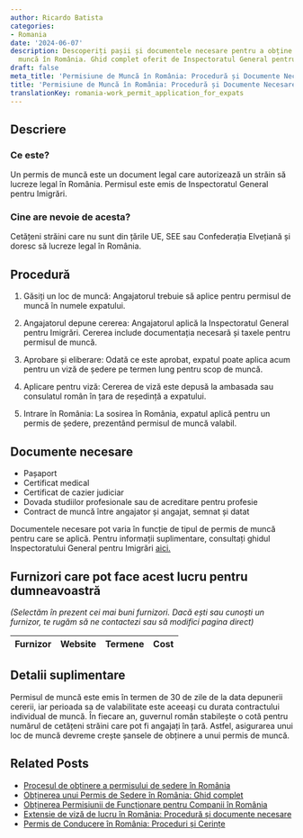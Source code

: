 ```yaml
---
author: Ricardo Batista
categories:
- Romania
date: '2024-06-07'
description: Descoperiți pașii și documentele necesare pentru a obține un permis de
  muncă în România. Ghid complet oferit de Inspectoratul General pentru Imigrări.
draft: false
meta_title: 'Permisiune de Muncă în România: Procedură și Documente Necesare'
title: 'Permisiune de Muncă în România: Procedură și Documente Necesare'
translationKey: romania-work_permit_application_for_expats
---
```



## Descriere
### Ce este?
Un permis de muncă este un document legal care autorizează un străin să lucreze legal în România. Permisul este emis de Inspectoratul General pentru Imigrări.

### Cine are nevoie de acesta?
Cetățeni străini care nu sunt din țările UE, SEE sau Confederația Elvețiană și doresc să lucreze legal în România.

## Procedură
1. Găsiți un loc de muncă: Angajatorul trebuie să aplice pentru permisul de muncă în numele expatului.

2. Angajatorul depune cererea: Angajatorul aplică la Inspectoratul General pentru Imigrări. Cererea include documentația necesară și taxele pentru permisul de muncă.

3. Aprobare și eliberare: Odată ce este aprobat, expatul poate aplica acum pentru un viză de ședere pe termen lung pentru scop de muncă.

4. Aplicare pentru viză: Cererea de viză este depusă la ambasada sau consulatul român în țara de reședință a expatului.

5. Intrare în România: La sosirea în România, expatul aplică pentru un permis de ședere, prezentând permisul de muncă valabil.

## Documente necesare
- Pașaport
- Certificat medical
- Certificat de cazier judiciar
- Dovada studiilor profesionale sau de acreditare pentru profesie
- Contract de muncă între angajator și angajat, semnat și datat

Documentele necesare pot varia în funcție de tipul de permis de muncă pentru care se aplică. Pentru informații suplimentare, consultați ghidul Inspectoratului General pentru Imigrări [aici.](https://igi.mai.gov.ro/en/employment-and-posting/)

## Furnizori care pot face acest lucru pentru dumneavoastră

_(Selectăm în prezent cei mai buni furnizori. Dacă ești sau cunoști un furnizor, te rugăm să ne contactezi sau să modifici pagina direct)_

| Furnizor        |     Website     |     Termene      |       Cost       |
| :-------------: | :-------------: |  :-------------: | :-------------: |

## Detalii suplimentare
Permisul de muncă este emis în termen de 30 de zile de la data depunerii cererii, iar perioada sa de valabilitate este aceeași cu durata contractului individual de muncă.
În fiecare an, guvernul român stabilește o cotă pentru numărul de cetățeni străini care pot fi angajați în țară. Astfel, asigurarea unui loc de muncă devreme crește șansele de obținere a unui permis de muncă.
## Related Posts

- [Procesul de obținere a permisului de ședere în România](https://tramitit.com/ro/guides/romania/viza_de_resedinta/)
- [Obținerea unui Permis de Ședere în România: Ghid complet](https://tramitit.com/ro/guides/romania/permis_de_sedere/)
- [Obținerea Permisiunii de Funcționare pentru Companii în România](https://tramitit.com/ro/guides/romania/autorizatie_de_functionare_pentru_firme/)
- [Extensie de viză de lucru în România: Procedură și documente necesare](https://tramitit.com/ro/guides/romania/prelungire_viza_de_lucru/)
- [Permis de Conducere în România: Proceduri și Cerințe](https://tramitit.com/ro/guides/romania/permis_de_conducere/)